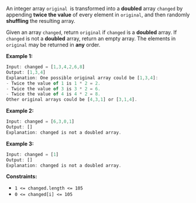 An integer array `original `is transformed into a **doubled** array `changed` by appending **twice the value** of every element in `original`, and then randomly **shuffling** the resulting array.

Given an array `changed`, return `original` if `changed` is a **doubled** array. If `changed` is not a **doubled** array, return an empty array. The elements in `original` may be returned in **any** order.

**Example 1:**

```javascript
Input: changed = [1,3,4,2,6,8]
Output: [1,3,4]
Explanation: One possible original array could be [1,3,4]:
- Twice the value of 1 is 1 * 2 = 2.
- Twice the value of 3 is 3 * 2 = 6.
- Twice the value of 4 is 4 * 2 = 8.
Other original arrays could be [4,3,1] or [3,1,4].
```

**Example 2:**

```javascript
Input: changed = [6,3,0,1]
Output: []
Explanation: changed is not a doubled array.
```

**Example 3:**

```javascript
Input: changed = [1]
Output: []
Explanation: changed is not a doubled array.
```

**Constraints:**

-   `1 <= changed.length <= 105`
-   `0 <= changed[i] <= 105`
